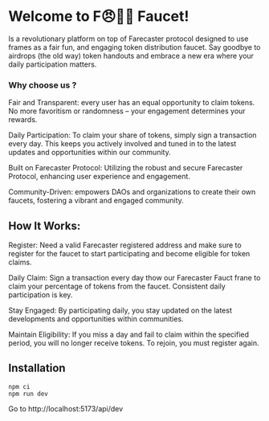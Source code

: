 # Welcome to F😠🙁🤕 Faucet!

Is a revolutionary platform on top of Farecaster protocol designed to use frames as a fair fun, and engaging token distribution faucet. Say goodbye to airdrops (the old way) token handouts and embrace a new era where your daily participation matters.


### Why choose us ?
Fair and Transparent: every user has an equal opportunity to claim tokens. No more favoritism or randomness – your engagement determines your rewards.

Daily Participation: To claim your share of tokens, simply sign a transaction every day. This keeps you actively involved and tuned in to the latest updates and opportunities within our community.

Built on Farecaster Protocol: Utilizing the robust and secure Farecaster Protocol, enhancing user experience and engagement.

Community-Driven: empowers DAOs and organizations to create their own faucets, fostering a vibrant and engaged community.


## How It Works:

Register: Need a valid Farecaster registered address and make sure to register for the faucet to start participating and become eligible for token claims. 

Daily Claim: Sign a transaction every day thow our Farecaster Fauct frane to claim your percentage of tokens from the faucet. Consistent daily participation is key.

Stay Engaged: By participating daily, you stay updated on the latest developments and opportunities within communities.

Maintain Eligibility: If you miss a day and fail to claim within the specified period, you will no longer receive tokens. To rejoin, you must register again.


## Installation
```
npm ci
npm run dev
```

Go to http://localhost:5173/api/dev
